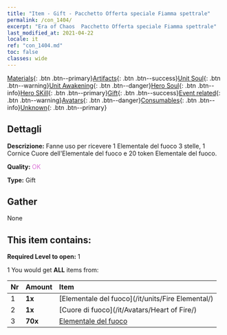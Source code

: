 ```yaml
---
title: "Item - Gift - Pacchetto Offerta speciale Fiamma spettrale"
permalink: /con_1404/
excerpt: "Era of Chaos  Pacchetto Offerta speciale Fiamma spettrale"
last_modified_at: 2021-04-22
locale: it
ref: "con_1404.md"
toc: false
classes: wide
---
```

 [Materials](/ItemsIT/){: .btn .btn--primary}[Artifacts](/ItemsIT/Artifacts/){: .btn .btn--success}[Unit Soul](/ItemsIT/UnitSoul/){: .btn .btn--warning}[Unit Awakening](/ItemsIT/UnitAwakening/){: .btn .btn--danger}[Hero Soul](/ItemsIT/HeroSoul/){: .btn .btn--info}[Hero SKill](/ItemsIT/HeroSkill/){: .btn .btn--primary}[Gift](/ItemsIT/Gift/){: .btn .btn--success}[Event related](/ItemsIT/Events/){: .btn .btn--warning}[Avatars](/ItemsIT/Avatars/){: .btn .btn--danger}[Consumables](/ItemsIT/Consumables/){: .btn .btn--info}[Unknown](/ItemsIT/Unknown/){: .btn .btn--primary}

## Dettagli
 **Descrizione:** Fanne uso per ricevere 1 Elementale del fuoco 3 stelle, 1 Cornice Cuore dell'Elementale del fuoco e 20 token Elementale del fuoco.

 **Quality:** <span style="color: #DA70D6">OK</span>

 **Type:** Gift

## Gather

  None

## This item contains:

 **Required Level to open:** 1

 1 You would get **ALL** items  from:

  | Nr | Amount |     Item    |
  |:---|:-------|:------------|
  | 1 |  **1x** | [Elementale del fuoco](/it/units/Fire Elemental/) |  | 
  | 2 |  **1x** | [Cuore di fuoco](/it/Avatars/Heart of Fire/) |  | 
  | 3 |  **70x** | [Elementale del fuoco](/it/Items/unt_265/) |  | 
